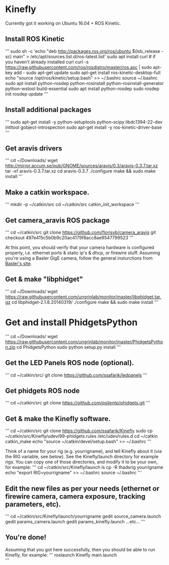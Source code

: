 # Kinefly

Currently got it working on Ubuntu 16.04 + ROS Kinetic.

## Install ROS Kinetic
'''
sudo sh -c 'echo "deb http://packages.ros.org/ros/ubuntu $(lsb_release -sc) main" > /etc/apt/sources.list.d/ros-latest.list'
sudo apt install curl # if you haven't already installed curl
curl -s https://raw.githubusercontent.com/ros/rosdistro/master/ros.asc | sudo apt-key add -
sudo apt-get update
sudo apt-get install ros-kinetic-desktop-full
echo "source /opt/ros/kinetic/setup.bash" >> ~/.bashrc
source ~/.bashrc
sudo apt install python-rosdep python-rosinstall python-rosinstall-generator python-wstool build-essential
sudo apt install python-rosdep
sudo rosdep init
rosdep update
'''

## Install additional packages
'''
sudo apt-get install -y python-setuptools python-scipy libdc1394-22-dev intltool gobject-introspection
sudo apt-get install -y ros-kinetic-driver-base
'''

## Get aravis drivers
'''
cd ~/Downloads/
wget http://mirror.accum.se/pub/GNOME/sources/aravis/0.3/aravis-0.3.7.tar.xz
tar -xf aravis-0.3.7.tar.xz
cd aravis-0.3.7
./configure
make && sudo make install
'''

## Make a catkin workspace.
'''
mkdir -p ~/catkin/src
cd ~/catkin/src
catkin_init_workspace
'''

## Get camera_aravis ROS package
'''
cd ~/catkin/src
git clone https://github.com/florisvb/camera_aravis
git checkout 497e415c5b0b9c20ac4179f8acc8ae9547799523
'''

At this point, you should verify that your camera hardware is configured properly, i.e. ethernet ports & static ip's & dhcp, or firewire stuff.
Assuming you're using a Basler GigE camera, follow the general insturctions from [Basler's site](https://docs.baslerweb.com/network-configuration-(gige-cameras)#assigning-a-fixed-ip-address).

## Get & make "libphidget"
'''
cd ~/Downloads/
wget https://raw.githubusercontent.com/ungrinlab/monitor/master/libphidget.tar.gz
cd libphidget-2.1.8.20140319/
./configure 
make && sudo make install 
'''

# Get and install PhidgetsPython

'''
cd ~/Downloads/
wget https://raw.githubusercontent.com/ungrinlab/monitor/master/PhidgetsPython.zip
cd PhidgetsPython
sudo python setup.py install
'''

## Get the LED Panels ROS node (optional).
'''
cd ~/catkin/src/
git clone https://github.com/ssafarik/ledpanels
'''

## Get phidgets ROS node
'''
cd ~/catkin/src
git clone https://github.com/psilentp/phidgets.git
'''

## Get & make the Kinefly software.
'''
cd ~/catkin/src
git clone https://github.com/ssafarik/Kinefly
sudo cp ~/catkin/src/Kinefly/udev/99-phidgets.rules /etc/udev/rules.d
cd ~/catkin
catkin_make
echo "source ~/catkin/devel/setup.bash" >> ~/.bashrc
'''

Think of a name for your rig (e.g. yourrigname), and tell Kinefly about it (via the RIG variable, see below).
See the Kinefly/launch directory for example rigs. You can copy one of those directories, and modify it to be your own, for example: 
'''
cd ~/catkin/src/Kinefly/launch
ls
cp -R thadsrig yourrigname
echo "export RIG=yourrigname" >> ~/.bashrc
source ~/.bashrc
'''

## Edit the new files as per your needs (ethernet or firewire camera, camera exposure, tracking parameters, etc).
'''
cd ~/catkin/src/Kinefly/launch/yourrigname
gedit source_camera.launch
gedit params_camera.launch
gedit params_kinefly.launch
...etc...
'''



## You're done!
Assuming that you got here successfully, then you  should be able to run Kinefly, for example:
'''
roslaunch Kinefly main.launch  
'''
